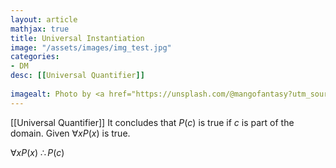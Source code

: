 ```yaml
---
layout: article
mathjax: true
title: Universal Instantiation
image: "/assets/images/img_test.jpg"
categories:
- DM
desc: [[Universal Quantifier]]
 
imagealt: Photo by <a href="https://unsplash.com/@mangofantasy?utm_source=unsplash&utm_medium=referral&utm_content=creditCopyText">Tim Johnson</a> on <a href="https://unsplash.com/s/photos/logic?utm_source=unsplash&utm_medium=referral&utm_content=creditCopyText">Unsplash</a>
---
```

[[Universal Quantifier]]
It concludes that $P(c)$ is true if $c$ is part of the domain. Given $\forall xP(x)$ is true.

$\forall xP(x)$
$\therefore P(c)$